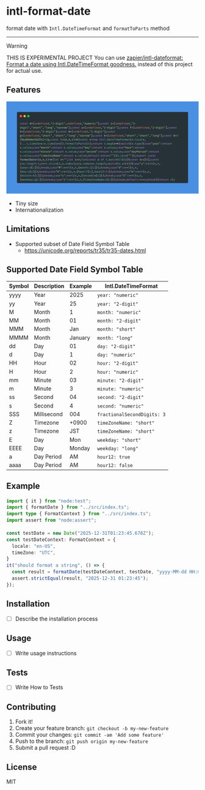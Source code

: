 # intl-format-date

format date with `Intl.DateTimeFormat` and `formatToParts` method

----

> [!WARNING]
> THIS IS EXPERIMENTAL PROJECT
> You can use [zapier/intl-dateformat: Format a date using Intl.DateTimeFormat goodness.](https://github.com/zapier/intl-dateformat) instead of this project for actual use.


## Features

![All CODE](img.png)

- Tiny size
- Internationalization

## Limitations

- Supported subset of Date Field Symbol Table
    - https://unicode.org/reports/tr35/tr35-dates.html

## Supported Date Field Symbol Table

| Symbol | Description | Example | Intl.DateTimeFormat         |
|--------|-------------|---------|-----------------------------|
| yyyy   | Year        | 2025    | `year: "numeric"`           |
| yy     | Year        | 25      | `year: "2-digit"`           |
| M      | Month       | 1       | `month: "numeric"`          |
| MM     | Month       | 01      | `month: "2-digit"`          |
| MMM    | Month       | Jan     | `month: "short"`            |
| MMMM   | Month       | January | `month: "long"`             |
| dd     | Day         | 01      | `day: "2-digit"`            |
| d      | Day         | 1       | `day: "numeric"`            |
| HH     | Hour        | 02      | `hour: "2-digit"`           |
| H      | Hour        | 2       | `hour: "numeric"`           |
| mm     | Minute      | 03      | `minute: "2-digit"`         |
| m      | Minute      | 3       | `minute: "numeric"`         |
| ss     | Second      | 04      | `second: "2-digit"`         |
| s      | Second      | 4       | `second: "numeric"`         |
| SSS    | Millisecond | 004     | `fractionalSecondDigits: 3` |
| Z      | Timezone    | +0900   | `timeZoneName: "short"`     |
| z      | Timezone    | JST     | `timeZoneName: "short"`     |
| E      | Day         | Mon     | `weekday: "short"`          |
| EEEE   | Day         | Monday  | `weekday: "long"`           |
| a      | Day Period  | AM      | `hour12: true`              |
| aaaa   | Day Period  | AM      | `hour12: false`             |

## Example

```ts
import { it } from "node:test";
import { formatDate } from "../src/index.ts";
import type { FormatContext } from "../src/index.ts";
import assert from "node:assert";

const testDate = new Date("2025-12-31T01:23:45.678Z");
const testDateContext: FormatContext = {
  locale: "en-US",
  timeZone: "UTC",
}
it("should format a string", () => {
  const result = formatDate(testDateContext, testDate, "yyyy-MM-dd HH:mm:ss");
  assert.strictEqual(result, "2025-12-31 01:23:45");
});
```

## Installation

- [ ] Describe the installation process

## Usage

- [ ] Write usage instructions

## Tests

- [ ] Write How to Tests

## Contributing

1. Fork it!
2. Create your feature branch: `git checkout -b my-new-feature`
3. Commit your changes: `git commit -am 'Add some feature'`
4. Push to the branch: `git push origin my-new-feature`
5. Submit a pull request :D

## License

MIT
